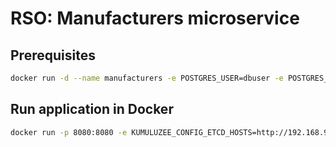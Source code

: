 # RSO: Manufacturers microservice

## Prerequisites

```bash
docker run -d --name manufacturers -e POSTGRES_USER=dbuser -e POSTGRES_PASSWORD=postgres -e POSTGRES_DB=manufacturer -p 5435:5435 postgres:latest
```

## Run application in Docker

```bash
docker run -p 8080:8080 -e KUMULUZEE_CONFIG_ETCD_HOSTS=http://192.168.99.100:2379 ejmric/manufacturers
```